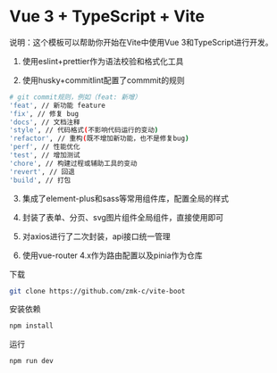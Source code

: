 <!--
 * @Author: zhangmaokai zmkfml@163.com
 * @Date: 2023-08-10 15:48:12
 * @LastEditors: zhangmaokai zmkfml@163.com
 * @LastEditTime: 2023-08-30 23:54:37
 * @FilePath: /vite-boot/README.md
 * @Description: README
-->

# Vue 3 + TypeScript + Vite

说明：这个模板可以帮助你开始在Vite中使用Vue 3和TypeScript进行开发。

1. 使用eslint+prettier作为语法校验和格式化工具

2. 使用husky+commitlint配置了commmit的规则

```bash
# git commit规则，例如（feat: 新增）
'feat', // 新功能 feature
'fix', // 修复 bug
'docs', // 文档注释
'style', // 代码格式(不影响代码运行的变动)
'refactor', // 重构(既不增加新功能，也不是修复bug)
'perf', // 性能优化
'test', // 增加测试
'chore', // 构建过程或辅助工具的变动
'revert', // 回退
'build', // 打包
```

3. 集成了element-plus和sass等常用组件库，配置全局的样式

4. 封装了表单、分页、svg图片组件全局组件，直接使用即可

5. 对axios进行了二次封装，api接口统一管理

6. 使用vue-router 4.x作为路由配置以及pinia作为仓库

下载

```bash
git clone https://github.com/zmk-c/vite-boot
```

安装依赖

```bash
npm install
```

运行

```bash
npm run dev
```
